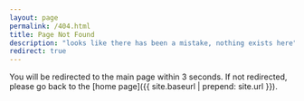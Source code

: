 ```yaml
---
layout: page
permalink: /404.html
title: Page Not Found
description: "looks like there has been a mistake, nothing exists here"
redirect: true
---
```


You will be redirected to the main page within 3 seconds. If not redirected, please go back to the [home page]({{ site.baseurl | prepend: site.url }}).
